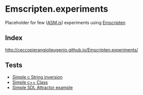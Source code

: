 # Emscripten.experiments
Placeholder for few ([ASM.js](http://asmjs.org)) experiments using [Emscripten](https://kripken.github.io/emscripten-site/)

## Index
http://ceccopierangiolieugenio.github.io/Emscripten.experiments/

## Tests
* [Simple c String inversion](http://ceccopierangiolieugenio.github.io/Emscripten.experiments/test.1.html)
* [Simple c++ Class](http://ceccopierangiolieugenio.github.io/Emscripten.experiments/test.2.html)
* [Simple SDL Attractor example](http://ceccopierangiolieugenio.github.io/Emscripten.experiments/test.3.html)
